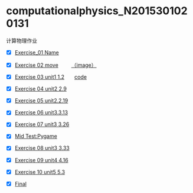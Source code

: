 # computationalphysics_N2015301020131
计算物理作业




- [x]  [Exercise_01 Name](./temp.py)

- [x] [Exercise 02 move](./untitled5.py)         [（image）](./IMG_0818(20170924-143540).jpg)

- [x]  [Exercise 03 unit1 1.2](./exercise3/exercise3.md)                  [code](./untitled6.py)

- [x]  [Exercise 04 unit2 2.9](./exercise4/homework.md)

- [x] [Exercise 05 unit2.2.19](./exercise5/2.19.md)

- [x] [Exercise 06 unit3.3.13](./exercise6/3.13.md)
- [x] [Exercise 07 unit3 3.26](./exercise7/3.26.md)
- [x] [Mid Test:Pygame](./pygame/pygame.md)
- [x] [Exercise 08 unit3 3.33](./exercise8/3.33.md)
- [x] [Exercise 09 unit4 4.16](./exercise9/4.16.md)
- [x] [Exercise 10 unit5 5.3](./exercise10/5.3.md)
- [x] [Final](./final/main.md)
